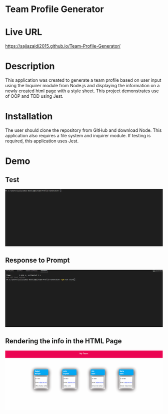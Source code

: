 # Team Profile Generator

# Live URL 

https://sajjazaidi2015.github.io/Team-Profile-Generator/
  
# Description

This application was created to generate a team profile based on user input using the Inquirer module from Node.js and displaying the information on a newly created html page with a style sheet. This project demonstrates use of OOP and TDD using Jest.

# Installation

The user should clone the repository from GitHub and download Node. This application also requires a file system and inquirer module. If testing is required, this application uses Jest.

# Demo

## Test

![Test](./video/Test.gif)

## Response to Prompt

![Answsering the Question](./video/Response%20to%20Prompt.gif)

## Rendering the info in the HTML Page

![Rendering the info from the HTML Page](./video/HTML%20Page.gif)